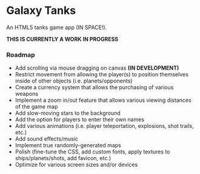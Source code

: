 # Galaxy Tanks
An HTML5 tanks game app (IN SPACE!).

**THIS IS CURRENTLY A WORK IN PROGRESS**

### Roadmap

* Add scrolling via mouse dragging on canvas **(IN DEVELOPMENT)**
* Restrict movement from allowing the player(s) to position themselves inside of other objects (i.e. planets/opponents)
* Create a currency system that allows the purchasing of various weapons
* Implement a zoom in/out feature that allows various viewing distances of the game map
* Add slow-moving stars to the background
* Add the option for players to enter their own names
* Add various animations (i.e. player teleportation, explosions, shot trails, etc.)
* Add sound effects/music
* Implement true randomly-generated maps
* Polish (fine-tune the CSS, add custom fonts, apply textures to ships/planets/shots, add favicon, etc.)
* Optimize for various screen sizes and/or devices